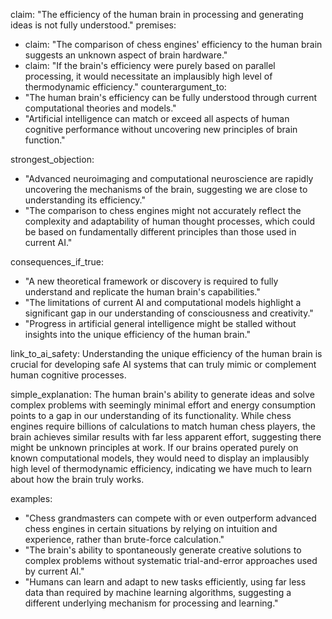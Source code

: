 claim: "The efficiency of the human brain in processing and generating ideas is not fully understood."
premises:
  - claim: "The comparison of chess engines' efficiency to the human brain suggests an unknown aspect of brain hardware."
  - claim: "If the brain's efficiency were purely based on parallel processing, it would necessitate an implausibly high level of thermodynamic efficiency."
counterargument_to:
  - "The human brain's efficiency can be fully understood through current computational theories and models."
  - "Artificial intelligence can match or exceed all aspects of human cognitive performance without uncovering new principles of brain function."

strongest_objection:
  - "Advanced neuroimaging and computational neuroscience are rapidly uncovering the mechanisms of the brain, suggesting we are close to understanding its efficiency."
  - "The comparison to chess engines might not accurately reflect the complexity and adaptability of human thought processes, which could be based on fundamentally different principles than those used in current AI."

consequences_if_true:
  - "A new theoretical framework or discovery is required to fully understand and replicate the human brain's capabilities."
  - "The limitations of current AI and computational models highlight a significant gap in our understanding of consciousness and creativity."
  - "Progress in artificial general intelligence might be stalled without insights into the unique efficiency of the human brain."

link_to_ai_safety: Understanding the unique efficiency of the human brain is crucial for developing safe AI systems that can truly mimic or complement human cognitive processes.

simple_explanation: The human brain's ability to generate ideas and solve complex problems with seemingly minimal effort and energy consumption points to a gap in our understanding of its functionality. While chess engines require billions of calculations to match human chess players, the brain achieves similar results with far less apparent effort, suggesting there might be unknown principles at work. If our brains operated purely on known computational models, they would need to display an implausibly high level of thermodynamic efficiency, indicating we have much to learn about how the brain truly works.

examples:
  - "Chess grandmasters can compete with or even outperform advanced chess engines in certain situations by relying on intuition and experience, rather than brute-force calculation."
  - "The brain's ability to spontaneously generate creative solutions to complex problems without systematic trial-and-error approaches used by current AI."
  - "Humans can learn and adapt to new tasks efficiently, using far less data than required by machine learning algorithms, suggesting a different underlying mechanism for processing and learning."
